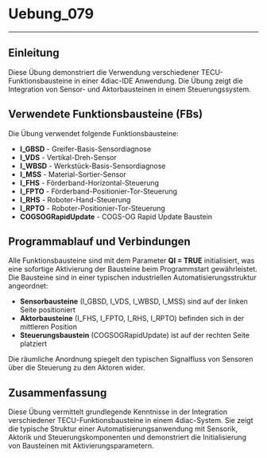 # Uebung_079

* * * * * * * * * *

## Einleitung
Diese Übung demonstriert die Verwendung verschiedener TECU-Funktionsbausteine in einer 4diac-IDE Anwendung. Die Übung zeigt die Integration von Sensor- und Aktorbausteinen in einem Steuerungssystem.

## Verwendete Funktionsbausteine (FBs)

Die Übung verwendet folgende Funktionsbausteine:

- **I_GBSD** - Greifer-Basis-Sensordiagnose
- **I_VDS** - Vertikal-Dreh-Sensor
- **I_WBSD** - Werkstück-Basis-Sensordiagnose  
- **I_MSS** - Material-Sortier-Sensor
- **I_FHS** - Förderband-Horizontal-Steuerung
- **I_FPTO** - Förderband-Positionier-Tor-Steuerung
- **I_RHS** - Roboter-Hand-Steuerung
- **I_RPTO** - Roboter-Positionier-Tor-Steuerung
- **COGSOGRapidUpdate** - COGS-OG Rapid Update Baustein

## Programmablauf und Verbindungen

Alle Funktionsbausteine sind mit dem Parameter **QI = TRUE** initialisiert, was eine sofortige Aktivierung der Bausteine beim Programmstart gewährleistet. Die Bausteine sind in einer typischen industriellen Automatisierungsstruktur angeordnet:

- **Sensorbausteine** (I_GBSD, I_VDS, I_WBSD, I_MSS) sind auf der linken Seite positioniert
- **Aktorbausteine** (I_FHS, I_FPTO, I_RHS, I_RPTO) befinden sich in der mittleren Position
- **Steuerungsbaustein** (COGSOGRapidUpdate) ist auf der rechten Seite platziert

Die räumliche Anordnung spiegelt den typischen Signalfluss von Sensoren über die Steuerung zu den Aktoren wider.

## Zusammenfassung
Diese Übung vermittelt grundlegende Kenntnisse in der Integration verschiedener TECU-Funktionsbausteine in einem 4diac-System. Sie zeigt die typische Struktur einer Automatisierungsanwendung mit Sensorik, Aktorik und Steuerungskomponenten und demonstriert die Initialisierung von Bausteinen mit Aktivierungsparametern.